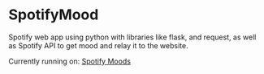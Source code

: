# SpotifyMood
Spotify web app using python with libraries like flask, and request, as well as Spotify API to get mood and relay it to the website.

Currently running on: [Spotify Moods](https://spotifymoods.azurewebsites.net/)
